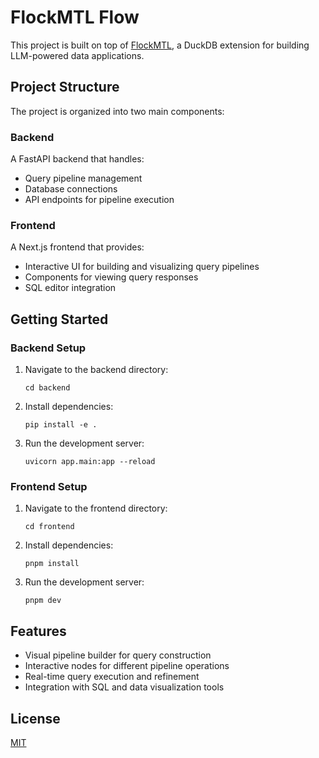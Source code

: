 # FlockMTL Flow

This project is built on top of [FlockMTL](https://dsg-polymtl.github.io/flockmtl/), a DuckDB extension for building LLM-powered data applications.

## Project Structure

The project is organized into two main components:

### Backend

A FastAPI backend that handles:
- Query pipeline management
- Database connections
- API endpoints for pipeline execution

### Frontend

A Next.js frontend that provides:
- Interactive UI for building and visualizing query pipelines
- Components for viewing query responses
- SQL editor integration

## Getting Started

### Backend Setup

1. Navigate to the backend directory:
   ```
   cd backend
   ```

2. Install dependencies:
   ```
   pip install -e .
   ```

3. Run the development server:
   ```
   uvicorn app.main:app --reload
   ```

### Frontend Setup

1. Navigate to the frontend directory:
   ```
   cd frontend
   ```

2. Install dependencies:
   ```
   pnpm install
   ```

3. Run the development server:
   ```
   pnpm dev
   ```

## Features

- Visual pipeline builder for query construction
- Interactive nodes for different pipeline operations
- Real-time query execution and refinement
- Integration with SQL and data visualization tools

## License

[MIT](LICENSE)